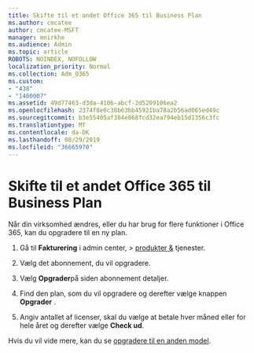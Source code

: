 ```yaml
---
title: Skifte til et andet Office 365 til Business Plan
ms.author: cmcatee
author: cmcatee-MSFT
manager: mnirkhe
ms.audience: Admin
ms.topic: article
ROBOTS: NOINDEX, NOFOLLOW
localization_priority: Normal
ms.collection: Adm_O365
ms.custom:
- "438"
- "1400007"
ms.assetid: 49d77463-d3da-4106-abcf-2d5209106ea2
ms.openlocfilehash: 2374f8e0c38b63bb45921ba78a2b56ad065ed49c
ms.sourcegitcommit: b3e55405af384e868fcd32ea794eb15d1356c3fc
ms.translationtype: MT
ms.contentlocale: da-DK
ms.lasthandoff: 08/29/2019
ms.locfileid: "36665970"
---
```

# <a name="switch-to-a-different-office-365-for-business-plan"></a>Skifte til et andet Office 365 til Business Plan

Når din virksomhed ændres, eller du har brug for flere funktioner i Office 365, kan du opgradere til en ny plan.
  
1. Gå til **Fakturering** i admin center, \> [produkter &](https://go.microsoft.com/fwlink/p/?linkid=842054) tjenester.

2. Vælg det abonnement, du vil opgradere.

3. Vælg **Opgrader**på siden abonnement detaljer.

4. Find den plan, som du vil opgradere og derefter vælge knappen **Opgrader** .

5. Angiv antallet af licenser, skal du vælge at betale hver måned eller for hele året og derefter vælge **Check ud**.

Hvis du vil vide mere, kan du se [opgradere til en anden model](https://docs.microsoft.com/office365/admin/subscriptions-and-billing/upgrade-to-different-plan).  